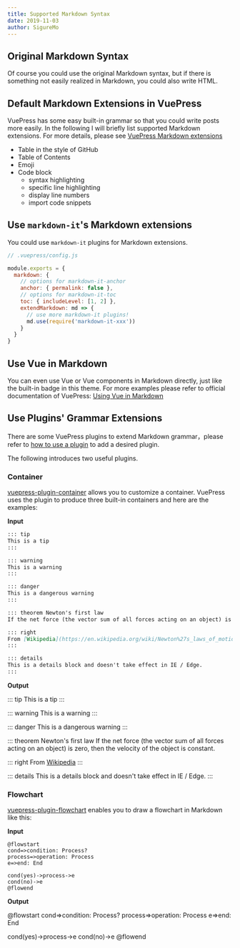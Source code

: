 ```yaml
---
title: Supported Markdown Syntax
date: 2019-11-03
author: SigureMo
---
```


## Original Markdown Syntax

Of course you could use the original Markdown syntax, but if there is something not easily realized in Markdown, you could also write HTML.

## Default Markdown Extensions in VuePress

VuePress has some easy built-in grammar so that you could write posts more easily. In the following I will briefly list supported Markdown extensions. For more details, please see [VuePress Markdown extensions](https://v1.vuepress.vuejs.org/guide/markdown.html)

- Table in the style of GitHub
- Table of Contents
- Emoji
- Code block
    - syntax highlighting
    - specific line highlighting
    - display line numbers
    - import code snippets

## Use `markdown-it`'s Markdown extensions

You could use `markdown-it` plugins for Markdown extensions.

``` javascript
// .vuepress/config.js

module.exports = {
  markdown: {
    // options for markdown-it-anchor
    anchor: { permalink: false },
    // options for markdown-it-toc
    toc: { includeLevel: [1, 2] },
    extendMarkdown: md => {
      // use more markdown-it plugins!
      md.use(require('markdown-it-xxx'))
    }
  }
}
```

## Use Vue in Markdown

You can even use Vue or Vue components in Markdown directly, just like the built-in badge in this theme<Badge text="Badge" />. For more examples please refer to official documentation of VuePress: [Using Vue in Markdown](https://vuepress.vuejs.org/guide/using-vue.html)

## Use Plugins' Grammar Extensions

There are some VuePress plugins to extend Markdown grammar，please refer to [how to use a plugin](../plugins/README.md#how-to-use-a-plugin) to add a desired plugin.

The following introduces two useful plugins.

### Container

[vuepress-plugin-container](https://vuepress.github.io/en/plugins/container/) allows you to customize a container. VuePress uses the plugin to produce three built-in containers and here are the examples:

**Input**

``` markdown
::: tip
This is a tip
:::

::: warning
This is a warning
:::

::: danger
This is a dangerous warning
:::

::: theorem Newton's first law
If the net force (the vector sum of all forces acting on an object) is zero, then the velocity of the object is constant.

::: right
From [Wikipedia](https://en.wikipedia.org/wiki/Newton%27s_laws_of_motion)
:::

::: details
This is a details block and doesn't take effect in IE / Edge.
:::
```

**Output**

::: tip
This is a tip
:::

::: warning
This is a warning
:::

::: danger
This is a dangerous warning
:::

::: theorem Newton's first law
If the net force (the vector sum of all forces acting on an object) is zero, then the velocity of the object is constant.

::: right
From [Wikipedia](https://en.wikipedia.org/wiki/Newton%27s_laws_of_motion)
:::

::: details
This is a details block and doesn't take effect in IE / Edge.
:::

### Flowchart

[vuepress-plugin-flowchart](https://flowchart.vuepress.ulivz.com/) enables you to draw a flowchart in Markdown like this:

**Input**

```
@flowstart
cond=>condition: Process?
process=>operation: Process
e=>end: End

cond(yes)->process->e
cond(no)->e
@flowend
```

**Output**

@flowstart
cond=>condition: Process?
process=>operation: Process
e=>end: End

cond(yes)->process->e
cond(no)->e
@flowend

